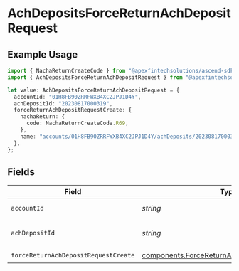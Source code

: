 # AchDepositsForceReturnAchDepositRequest

## Example Usage

```typescript
import { NachaReturnCreateCode } from "@apexfintechsolutions/ascend-sdk/models/components";
import { AchDepositsForceReturnAchDepositRequest } from "@apexfintechsolutions/ascend-sdk/models/operations";

let value: AchDepositsForceReturnAchDepositRequest = {
  accountId: "01H8FB90ZRRFWXB4XC2JPJ1D4Y",
  achDepositId: "20230817000319",
  forceReturnAchDepositRequestCreate: {
    nachaReturn: {
      code: NachaReturnCreateCode.R69,
    },
    name: "accounts/01H8FB90ZRRFWXB4XC2JPJ1D4Y/achDeposits/20230817000319",
  },
};
```

## Fields

| Field                                                                                                          | Type                                                                                                           | Required                                                                                                       | Description                                                                                                    | Example                                                                                                        |
| -------------------------------------------------------------------------------------------------------------- | -------------------------------------------------------------------------------------------------------------- | -------------------------------------------------------------------------------------------------------------- | -------------------------------------------------------------------------------------------------------------- | -------------------------------------------------------------------------------------------------------------- |
| `accountId`                                                                                                    | *string*                                                                                                       | :heavy_check_mark:                                                                                             | The account id.                                                                                                | 01H8FB90ZRRFWXB4XC2JPJ1D4Y                                                                                     |
| `achDepositId`                                                                                                 | *string*                                                                                                       | :heavy_check_mark:                                                                                             | The achDeposit id.                                                                                             | 20230817000319                                                                                                 |
| `forceReturnAchDepositRequestCreate`                                                                           | [components.ForceReturnAchDepositRequestCreate](../../models/components/forcereturnachdepositrequestcreate.md) | :heavy_check_mark:                                                                                             | N/A                                                                                                            |                                                                                                                |
